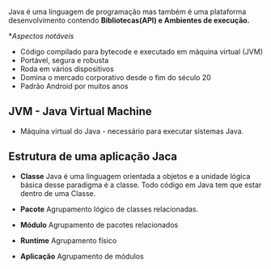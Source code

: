 
Java é uma linguagem de programação mas também é uma plataforma desenvolvimento contendo **Bibliotecas(API) e Ambientes de execução.**

**Aspectos notáveis*

* Código compilado para bytecode e executado em máquina virtual (JVM)
* Portável, segura e robusta
* Roda em vários dispositivos
* Domina o mercado corporativo desde o fim do século 20
* Padrão Android por muitos anos

## JVM - Java Virtual Machine

* Máquina virtual do Java - necessário para executar sistemas Java.


## Estrutura de uma aplicação Jaca

* **Classe**
Java é uma linguagem orientada a objetos e a unidade lógica básica desse paradigma é a classe. Todo código em Java tem que estar dentro de uma Classe.

* **Pacote**
Agrupamento lógico de classes relacionadas.

* **Módulo**
Agrupamento de pacotes relacionados 

* **Runtime**
Agrupamento físico

* **Aplicação**
Agrupamento de módulos





